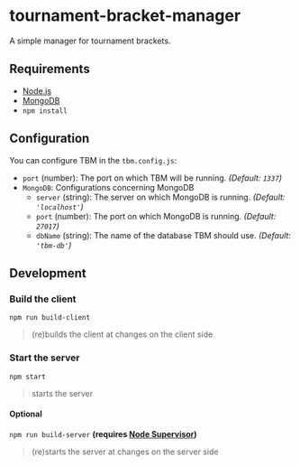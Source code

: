 # tournament-bracket-manager
A simple manager for tournament brackets.

## Requirements
* [Node.js](https://nodejs.org)
* [MongoDB](https://www.mongodb.com)
* `npm install`

## Configuration
You can configure TBM in the `tbm.config.js`:
* `port` (number): The port on which TBM will be running. _(Default: `1337`)_
* `MongoDB`: Configurations concerning MongoDB
  * `server` (string): The server on which MongoDB is running. _(Default: `'localhost'`)_
  * `port` (number): The port on which MongoDB is running. _(Default: `27017`)_
  * `dbName` (string): The name of the database TBM should use. _(Default: `'tbm-db'`)_

## Development
### Build the client
`npm run build-client`
> (re)builds the client at changes on the client side

### Start the server
`npm start`
> starts the server

#### Optional
`npm run build-server` **(requires [Node Supervisor](https://www.npmjs.com/package/supervisor))**
> (re)starts the server at changes on the server side
